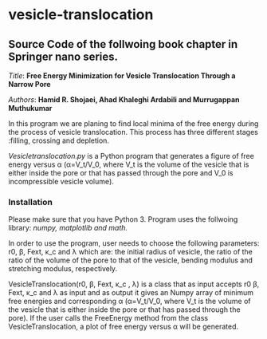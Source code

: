 # vesicle-translocation
## Source Code of the follwoing book chapter in Springer nano series.
*Title*: **Free Energy Minimization for Vesicle Translocation Through a Narrow Pore**

*Authors*: **Hamid R. Shojaei, Ahad Khaleghi Ardabili and Murrugappan Muthukumar**


In this program we are planing to find local minima of the free energy during the process of vesicle translocation.
This process has three different stages :filling, crossing and depletion. 

*Vesicletranslocation.py* is a Python program that generates a figure of free energy versus α (α=V_t/V_0, where V_t is the volume of the vesicle that is either inside the pore or that has passed through the pore and V_0 is incompressible vesicle volume). 
### Installation
 Please make sure that you have Python 3. Program uses the follwoing library:
  *numpy, matplotlib and math.*
 
In order to use the program, user needs to choose the following parameters: r0,  β, Fext, κ_c and λ
which are:  the initial radius of vesicle, the ratio of the ratio of the volume of the pore to that of the vesicle, bending modulus and stretching modulus, respectively.

VesicleTranslocation(r0, β, Fext, κ_c , λ) is a class that as input accepts r0  β, Fext, κ_c and λ as input and as output it    gives an Numpy array of minimum free energies and corresponding α (α=V_t/V_0, where V_t is the volume of the vesicle that is either inside the pore or that has passed through the pore). If the user calls the FreeEnergy method from the class VesicleTranslocation, a plot of  free energy versus α will be generated.  


